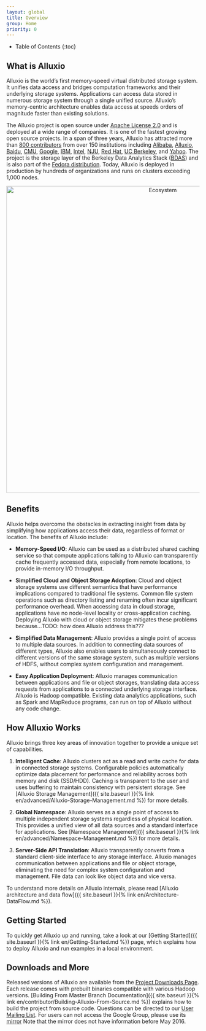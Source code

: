```yaml
---
layout: global
title: Overview
group: Home
priority: 0
---
```


* Table of Contents
{:toc}

## What is Alluxio

Alluxio is the world’s first memory-speed virtual distributed storage system.
It unifies data access and bridges computation frameworks and their underlying storage systems.
Applications can access data stored in numerous storage system through a single unified source.
Alluxio’s memory-centric architecture enables data access at speeds orders of magnitude faster than existing solutions.

The Alluxio project is open source under [Apache License 2.0](https://github.com/alluxio/alluxio/blob/master/LICENSE)
and is deployed at a wide range of companies.
It is one of the fastest growing open source projects.
In a span of three years, Alluxio has attracted more than [800 contributors](https://github.com/alluxio/alluxio/graphs/contributors)
from over 150 institutions including
[Alibaba](http://www.alibaba.com),
[Alluxio](http://www.alluxio.com/),
[Baidu](https://www.baidu.com),
[CMU](https://www.cmu.edu/),
[Google](https://www.google.com),
[IBM](https://www.ibm.com),
[Intel](http://www.intel.com/),
[NJU](http://www.nju.edu.cn/english/),
[Red Hat](https://www.redhat.com/),
[UC Berkeley](https://amplab.cs.berkeley.edu/),
and [Yahoo](https://www.yahoo.com/).
The project is the storage layer of the Berkeley Data Analytics Stack ([BDAS](https://amplab.cs.berkeley.edu/bdas/))
and is also part of the [Fedora distribution](https://fedoraproject.org/wiki/SIGs/bigdata/packaging).
Today, Alluxio is deployed in production by hundreds of organizations and runs on clusters exceeding 1,000 nodes.

<p align="center">
<img src="{{site.baseurl}}{% link img/stack.png %}" width="800" alt="Ecosystem"/>
</p>

## Benefits

Alluxio helps overcome the obstacles in extracting insight from data by simplifying how applications
access their data, regardless of format or location. The benefits of Alluxio include:

* **Memory-Speed I/O**: Alluxio can be used as a distributed shared caching service so that compute
applications talking to Alluxio can transparently cache frequently accessed data, especially
from remote locations, to provide in-memory I/O throughput.

* **Simplified Cloud and Object Storage Adoption**: Cloud and object storage systems use different
semantics that have performance implications compared to traditional file systems. Common file
system operations such as directory listing and renaming often incur significant performance
overhead. When accessing data in cloud storage, applications have no node-level locality or
cross-application caching. Deploying Alluxio with cloud or object storage mitigates these problems
because...TODO: how does Alluxio address this???

* **Simplified Data Management**: Alluxio provides a single point of access to multiple data
sources. In addition to connecting data sources of different types, Alluxio also enables users to
simultaneously connect to different versions of the same storage system, such as multiple versions
of HDFS, without complex system configuration and management.

* **Easy Application Deployment**: Alluxio manages communication between applications and file or
object storages, translating data access requests from applications to a connected underlying
storage interface. Alluxio is Hadoop compatible. Existing data analytics applications, such as
Spark and MapReduce programs, can run on top of Alluxio without any code change.

## How Alluxio Works

Alluxio brings three key areas of innovation together to provide a unique set of capabilities.

1. **Intelligent Cache**: Alluxio clusters act as a read and write cache for data in connected storage
systems. Configurable policies automatically optimize data placement for performance and reliability
across both memory and disk (SSD/HDD). Caching is transparent to the user and uses
buffering to maintain consistency with persistent storage. See [Alluxio Storage Management]({{
site.baseurl }}{% link en/advanced/Alluxio-Storage-Management.md %}) for more details.

1. **Global Namespace**: Alluxio serves as a single point of access to multiple independent storage
systems regardless of physical location. This provides a unified view of all data sources and a
standard interface for applications. See [Namespace Management]({{ site.baseurl }}{% link
en/advanced/Namespace-Management.md %}) for more details.

1. **Server-Side API Translation**: Alluxio transparently converts from a standard client-side
interface to any storage interface. Alluxio manages communication between applications and file or
object storage, eliminating the need for complex system configuration and management. File data can
look like object data and vice versa.

To understand more details on Alluxio internals, please read [Alluxio architecture and data flow]({{
site.baseurl }}{% link en/Architecture-DataFlow.md %}).

## Getting Started

To quickly get Alluxio up and running, take a look at our [Getting Started]({{ site.baseurl }}{%
link en/Getting-Started.md %}) page, which explains how to deploy Alluxio and run examples in a
local environment.

## Downloads and More

Released versions of Alluxio are available from the [Project Downloads Page](http://alluxio.org/download).
Each release comes with prebuilt binaries compatible with various Hadoop versions.
[Building From Master Branch Documentation]({{ site.baseurl }}{% link
en/contributor/Building-Alluxio-From-Source.md %}) explains how to build the project from source
code. Questions can be directed to our
[User Mailing List](https://groups.google.com/forum/?fromgroups#!forum/alluxio-users). For users
can not access the Google Group, please use its [mirror](http://alluxio-users.85194.x6.nabble.com/)
Note that the mirror does not have information before May 2016.
